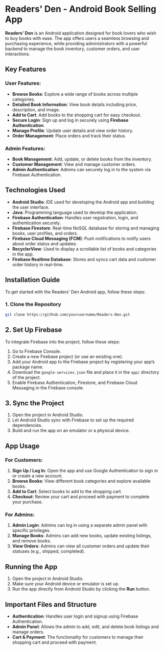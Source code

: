 # Readers' Den - Android Book Selling App

**Readers' Den** is an Android application designed for book lovers who wish to buy books with ease. The app offers users a seamless browsing and purchasing experience, while providing administrators with a powerful backend to manage the book inventory, customer orders, and user interactions.

## Key Features

### User Features:
- **Browse Books**: Explore a wide range of books across multiple categories.
- **Detailed Book Information**: View book details including price, description, and image.
- **Add to Cart**: Add books to the shopping cart for easy checkout.
- **Secure Login**: Sign up and log in securely using **Firebase Authentication**.
- **Manage Profile**: Update user details and view order history.
- **Order Management**: Place orders and track their status.

### Admin Features:
- **Book Management**: Add, update, or delete books from the inventory.
- **Customer Management**: View and manage customer orders.
- **Admin Authentication**: Admins can securely log in to the system via Firebase Authentication.

## Technologies Used

- **Android Studio**: IDE used for developing the Android app and building the user interface.
- **Java**: Programming language used to develop the application.
- **Firebase Authentication**: Handles user registration, login, and authentication securely.
- **Firebase Firestore**: Real-time NoSQL database for storing and managing books, user profiles, and orders.
- **Firebase Cloud Messaging (FCM)**: Push notifications to notify users about order status and updates.
- **RecyclerView**: Used to display a scrollable list of books and categories in the app.
- **Firebase Realtime Database**: Stores and syncs cart data and customer order history in real-time.

## Installation Guide

To get started with the Readers' Den Android app, follow these steps:

### 1. Clone the Repository
```bash
git clone https://github.com/yourusername/Readers-Den.git
```
## 2. Set Up Firebase

To integrate Firebase into the project, follow these steps:

1. Go to Firebase Console.
2. Create a new Firebase project (or use an existing one).
3. Add your Android app to the Firebase project by registering your app’s package name.
4. Download the `google-services.json` file and place it in the `app/` directory of the project.
5. Enable Firebase Authentication, Firestore, and Firebase Cloud Messaging in the Firebase console.

## 3. Sync the Project

1. Open the project in Android Studio.
2. Let Android Studio sync with Firebase to set up the required dependencies.
3. Build and run the app on an emulator or a physical device.

## App Usage

### For Customers:
1. **Sign Up / Log In**: Open the app and use Google Authentication to sign in or create a new account.
2. **Browse Books**: View different book categories and explore available books.
3. **Add to Cart**: Select books to add to the shopping cart.
4. **Checkout**: Review your cart and proceed with payment to complete your purchase.

### For Admins:
1. **Admin Login**: Admins can log in using a separate admin panel with specific privileges.
2. **Manage Books**: Admins can add new books, update existing listings, and remove books.
3. **View Orders**: Admins can view all customer orders and update their statuses (e.g., shipped, completed).

## Running the App

1. Open the project in Android Studio.
2. Make sure your Android device or emulator is set up.
3. Run the app directly from Android Studio by clicking the **Run** button.

## Important Files and Structure

- **Authentication**: Handles user login and signup using Firebase Authentication.
- **Admin Panel**: Allows the admin to add, edit, and delete book listings and manage orders.
- **Cart & Payment**: The functionality for customers to manage their shopping cart and proceed with payment.
